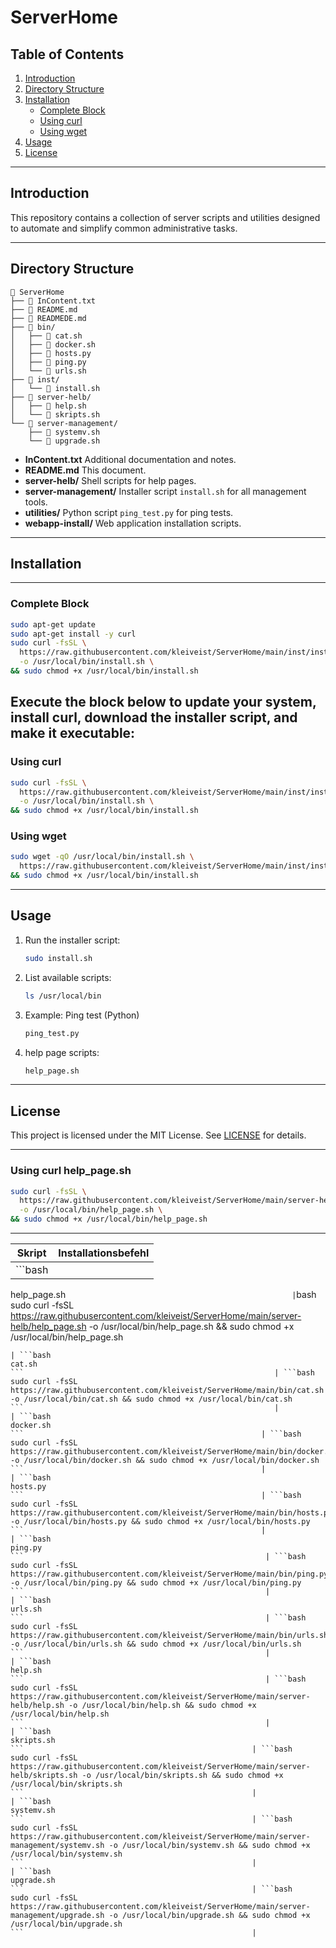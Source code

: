 # ServerHome

## Table of Contents

1. [Introduction](#introduction)
2. [Directory Structure](#directory-structure)
3. [Installation](#installation)
   - [Complete Block](#complete-block)
   - [Using curl](#using-curl)
   - [Using wget](#using-wget)
4. [Usage](#usage)
5. [License](#license)

---

## Introduction

This repository contains a collection of server scripts and utilities designed to automate and simplify common administrative tasks.

---

## Directory Structure

```text
📂 ServerHome
├── 📝 InContent.txt
├── 📝 README.md
├── 📝 READMEDE.md
├── 📂 bin/
│   ├── 📄 cat.sh
│   ├── 📄 docker.sh
│   ├── 🐍 hosts.py
│   ├── 🐍 ping.py
│   └── 📄 urls.sh
├── 📂 inst/
│   └── 📄 install.sh
├── 📂 server-helb/
│   ├── 📄 help.sh
│   └── 📄 skripts.sh
└── 📂 server-management/
    ├── 📄 systemv.sh
    └── 📄 upgrade.sh
```

- **InContent.txt**
  Additional documentation and notes.
- **README.md**
  This document.
- **server-helb/**
  Shell scripts for help pages.
- **server-management/**
  Installer script `install.sh` for all management tools.
- **utilities/**
  Python script `ping_test.py` for ping tests.
- **webapp-install/**
  Web application installation scripts.

---

## Installation
---
### Complete Block

```bash
sudo apt-get update
sudo apt-get install -y curl
sudo curl -fsSL \
  https://raw.githubusercontent.com/kleiveist/ServerHome/main/inst/install.sh \
  -o /usr/local/bin/install.sh \
&& sudo chmod +x /usr/local/bin/install.sh
```
Execute the block below to update your system, install curl, download the installer script, and make it executable:
---

### Using curl

```bash
sudo curl -fsSL \
  https://raw.githubusercontent.com/kleiveist/ServerHome/main/inst/install.sh \
  -o /usr/local/bin/install.sh \
&& sudo chmod +x /usr/local/bin/install.sh
```

### Using wget

```bash
sudo wget -qO /usr/local/bin/install.sh \
  https://raw.githubusercontent.com/kleiveist/ServerHome/main/inst/install.sh \
&& sudo chmod +x /usr/local/bin/install.sh
```

---

## Usage

1. Run the installer script:

   ```bash
   sudo install.sh
   ```

2. List available scripts:

   ```bash
   ls /usr/local/bin
   ```

3. Example: Ping test (Python)

   ```bash
   ping_test.py
   ```

4. help page scripts:

   ```bash
   help_page.sh
   ```

---

## License

This project is licensed under the MIT License. See [LICENSE](LICENSE) for details.

---
### Using curl help_page.sh

```bash
sudo curl -fsSL \
  https://raw.githubusercontent.com/kleiveist/ServerHome/main/server-helb/help_page.sh \
  -o /usr/local/bin/help_page.sh \
&& sudo chmod +x /usr/local/bin/help_page.sh
```

---
| Skript                                              | Installationsbefehl                                                                                                                                                                    |
|-----------------------------------------------------|-----------------------------------------------------------------------------------------------------------------------------------------------------------------------------------------|
| ```bash
help_page.sh
```                                                   | ```bash
sudo curl -fsSL https://raw.githubusercontent.com/kleiveist/ServerHome/main/server-helb/help_page.sh -o /usr/local/bin/help_page.sh && sudo chmod +x /usr/local/bin/help_page.sh
```                                                    |
| ```bash
cat.sh
```                                                        | ```bash
sudo curl -fsSL https://raw.githubusercontent.com/kleiveist/ServerHome/main/bin/cat.sh -o /usr/local/bin/cat.sh && sudo chmod +x /usr/local/bin/cat.sh
```                                                        |
| ```bash
docker.sh
```                                                     | ```bash
sudo curl -fsSL https://raw.githubusercontent.com/kleiveist/ServerHome/main/bin/docker.sh -o /usr/local/bin/docker.sh && sudo chmod +x /usr/local/bin/docker.sh
```                                                     |
| ```bash
hosts.py
```                                                     | ```bash
sudo curl -fsSL https://raw.githubusercontent.com/kleiveist/ServerHome/main/bin/hosts.py -o /usr/local/bin/hosts.py && sudo chmod +x /usr/local/bin/hosts.py
```                                                     |
| ```bash
ping.py
```                                                      | ```bash
sudo curl -fsSL https://raw.githubusercontent.com/kleiveist/ServerHome/main/bin/ping.py -o /usr/local/bin/ping.py && sudo chmod +x /usr/local/bin/ping.py
```                                                      |
| ```bash
urls.sh
```                                                      | ```bash
sudo curl -fsSL https://raw.githubusercontent.com/kleiveist/ServerHome/main/bin/urls.sh -o /usr/local/bin/urls.sh && sudo chmod +x /usr/local/bin/urls.sh
```                                                      |
| ```bash
help.sh
```                                                      | ```bash
sudo curl -fsSL https://raw.githubusercontent.com/kleiveist/ServerHome/main/server-helb/help.sh -o /usr/local/bin/help.sh && sudo chmod +x /usr/local/bin/help.sh
```                                                      |
| ```bash
skripts.sh
```                                                   | ```bash
sudo curl -fsSL https://raw.githubusercontent.com/kleiveist/ServerHome/main/server-helb/skripts.sh -o /usr/local/bin/skripts.sh && sudo chmod +x /usr/local/bin/skripts.sh
```                                                   |
| ```bash
systemv.sh
```                                                   | ```bash
sudo curl -fsSL https://raw.githubusercontent.com/kleiveist/ServerHome/main/server-management/systemv.sh -o /usr/local/bin/systemv.sh && sudo chmod +x /usr/local/bin/systemv.sh
```                                                   |
| ```bash
upgrade.sh
```                                                   | ```bash
sudo curl -fsSL https://raw.githubusercontent.com/kleiveist/ServerHome/main/server-management/upgrade.sh -o /usr/local/bin/upgrade.sh && sudo chmod +x /usr/local/bin/upgrade.sh
```                                                   |
